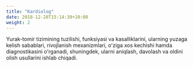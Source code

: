 ```yaml
---
title: "Kardiolog"
date: 2018-12-28T15:14:39+10:00
weight: 2
---
```

Yurak-tomir tizimining tuzilishi, funksiyasi va kasalliklarini, ularning yuzaga kelish sabablari, rivojlanish mexanizmlari, oʻziga xos kechishi hamda diagnostikasini oʻrganadi, shuningdek, ularni aniqlash, davolash va oldini olish usullarini ishlab chiqadi.
